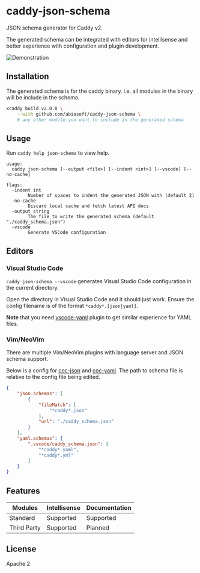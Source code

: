 # caddy-json-schema

JSON schema generator for Caddy v2.

The generated schema can be integrated with editors for intellisense and better experience with configuration and plugin development.

![Demonstration](https://github.com/abiosoft/caddy-json-schema/blob/master/gif/schema.gif)

## Installation

The generated schema is for the caddy binary. i.e. all modules in the binary will
be include in the schema.

```sh
xcaddy build v2.0.0 \
    --with github.com/abiosoft/caddy-json-schema \
    # any other module you want to include in the generated schema
```

## Usage

Run `caddy help json-schema` to view help.

```
usage:
  caddy json-schema [--output <file>] [--indent <int>] [--vscode] [--no-cache]

flags:
  -indent int
        Number of spaces to indent the generated JSON with (default 2)
  -no-cache
        Discard local cache and fetch latest API docs
  -output string
        The file to write the generated schema (default "./caddy_schema.json")
  -vscode
        Generate VSCode configuration
```

## Editors

### Visual Studio Code

`caddy json-schema --vscode` generates Visual Studio Code configuration in the current directory.

Open the directory in Visual Studio Code and it should just work. 
Ensure the config filename is of the format `*caddy*.[json|yaml]`.

**Note** that you need [vscode-yaml](https://marketplace.visualstudio.com/items?itemName=redhat.vscode-yaml) plugin to get similar experience for YAML files.

### Vim/NeoVim

There are multiple Vim/NeoVim plugins with language server and JSON schema support.

Below is a config for [coc-json](https://github.com/neoclide/coc-json) and [coc-yaml](https://github.com/neoclide/coc-yaml). The path to schema file is relative to the config file being edited.

```json
{
    "json.schemas": [
        {
            "fileMatch": [
                "*caddy*.json"
            ],
            "url": "./caddy_schema.json"
        }
    ],
    "yaml.schemas": {
        ".vscode/caddy_schema.json": [
            "*caddy*.yaml",
            "*caddy*.yml"
        ]
    }
}
```

## Features

| Modules | Intellisense | Documentation |
|---------|--------------|---------------|
| Standard| Supported | Supported |
| Third Party| Supported | Planned |

## License

Apache 2
